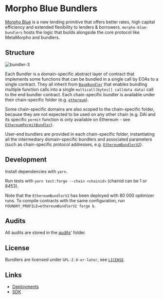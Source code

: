 # Morpho Blue Bundlers

[Morpho Blue](https://github.com/morpho-org/morpho-blue) is a new lending primitive that offers better rates, high capital efficiency and extended flexibility to lenders & borrowers. `morpho-blue-bundlers` hosts the logic that builds alongside the core protocol like MetaMorpho and bundlers.

## Structure

![bundler-3](https://github.com/morpho-org/morpho-blue-bundlers/assets/74971347/827630e1-7abc-4f9d-a494-fe3fa7aa7053)

Each Bundler is a domain-specific abstract layer of contract that implements some functions that can be bundled in a single call by EOAs to a single contract. They all inherit from [`BaseBundler`](./src/BaseBundler.sol) that enables bundling multiple function calls into a single `multicall(bytes[] calldata data)` call to the end bundler contract. Each chain-specific bundler is available under their chain-specific folder (e.g. [`ethereum`](./src/ethereum/)).

Some chain-specific domains are also scoped to the chain-specific folder, because they are not expected to be used on any other chain (e.g. DAI and its specific `permit` function is only available on Ethereum - see [`EthereumPermitBundler`](./src/ethereum/EthereumPermitBundler.sol)).

User-end bundlers are provided in each chain-specific folder, instantiating all the intermediary domain-specific bundlers and associated parameters (such as chain-specific protocol addresses, e.g. [`EthereumBundlerV2`](./src/ethereum/EthereumBundlerV2.sol)).

## Development

Install dependencies with `yarn`.

Run tests with `yarn test:forge --chain <chainid>` (chainid can be 1 or 8453).

Note that the `EthereumBundlerV2` has been deployed with 80 000 optimizer runs.
To compile contracts with the same configuration, run `FOUNDRY_PROFILE=ethereumBundlerV2 forge b`.

## Audits

All audits are stored in the [audits](./audits/)' folder.

## License

Bundlers are licensed under `GPL-2.0-or-later`, see [`LICENSE`](./LICENSE).

## Links

- [Deployments](https://docs.morpho.org/bundlers/addresses/#bundlers)
- [SDK](https://github.com/morpho-org/sdks/tree/main/packages/bundler-sdk-ethers)
